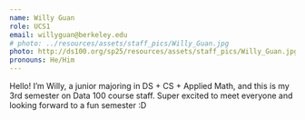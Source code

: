 ```yaml
---
name: Willy Guan
role: UCS1
email: willyguan@berkeley.edu
# photo: ../resources/assets/staff_pics/Willy_Guan.jpg
photo: http://ds100.org/sp25/resources/assets/staff_pics/Willy_Guan.jpg
pronouns: He/Him
---
```

Hello! I’m Willy, a junior majoring in DS + CS + Applied Math, and this is my 3rd semester on Data 100 course staff. Super excited to meet everyone and looking forward to a fun semester :D